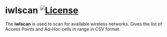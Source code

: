 # iwlscan [![License](http://img.shields.io/:license-apache-blue.svg)](http://www.apache.org/licenses/LICENSE-2.0.html)
The <b>iwlscan</b> is used to scan for available wireless networks.
Gives the list of Access Points and Ad-Hoc cells in range in CSV format.
